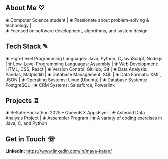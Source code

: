 ## About Me ♡ 
❀ Computer Science student | ❀ Passionate about problem-solving & technology |  
❀ Focused on software development, algorithms, and system design  


## Tech Stack ✎
❀ High-Level Programming Languages: Java, Python, C,JavaScript, Node.js  | ❀ Low-Level Programming Languages: Assembly |
❀ Web Development: HTML, CSS, React | ❀ Version Control: GitHub, Git | ❀ Data Analysis: Pandas, Matplotlib |
❀ Database Management: SQL | ❀ Data Formats: XML, JSON | ❀ Operating Systems: Linux (Ubuntu) |
❀ Database Systems: PostgreSQL | ❀ CRM Systems: Salesforce, Powerlink

## Projects ♖ 
❀ BeSafe Hackathon 2025 – QueenB X AppsFlyer |
❀ Asteroid Data Analysis Project |
❀ Assembler Program |
❀ A variety of coding exercises in Java, C, and Python


## Get in Touch ☏
**LinkedIn:** https://www.linkedin.com/in/maya-katan/ 
